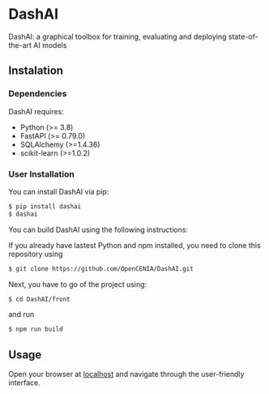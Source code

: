 # DashAI
DashAI: a graphical toolbox for training, evaluating and deploying state-of-the-art AI models

## Instalation

### Dependencies

DashAI requires:

- Python (>= 3.8)
- FastAPI (>= 0.79.0)
- SQLAlchemy (>=1.4.36)
- scikit-learn (>=1.0.2)

### User Installation

You can install DashAI via pip:

```bash
$ pip install dashai
$ dashai
```
You can build DashAI using the following instructions:

If you already have lastest Python and npm installed, you need to clone this repository using

```bash
$ git clone https://github.com/OpenCENIA/DashAI.git
```

Next, you have to go  of the project using:

```bash
$ cd DashAI/front
```

and run

```bash
$ npm run build
``` 

## Usage

Open your browser at [localhost](http://localhost:3000/) and navigate through the user-friendly interface.

